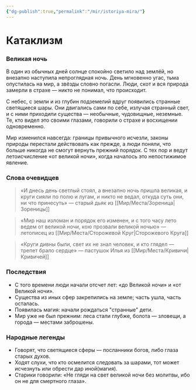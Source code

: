 ```yaml
---
{"dg-publish":true,"permalink":"/mir/istoriya-mira/"}
---
```



# Катаклизм

### Великая ночь

В один из обычных дней солнце спокойно светило над землёй, но внезапно наступила непроглядная ночь. День мгновенно угас, тьма опустилась на мир, а звёзды словно погасли. Люди, скот и вся природа замерли в страхе — никто не понимал, что происходит.  

С небес, с земли и из глубин подземелий вдруг появились странные светящиеся шары. Они двигались сами по себе, излучая странный свет, и с ними приходили существа — необычные, чудовищные, неземные. Те, кто видел это своими глазами, говорили о страхе и восхищении одновременно.  

Мир изменился навсегда: границы привычного исчезли, законы природы перестали действовать как прежде, а люди поняли, что больше никогда не смогут вернуть прежний порядок. С тех пор и ведут летоисчисление «от великой ночи», когда началось это непостижимое явление.

### Слова очевидцев

> «И днесь день светлый стоял, а внезапно ночь пришла великая, и круги сияли по полю и лугам, и никто не ведал, откуда суть они, ни что принесуть» — старый дьяк из [[Мир/Места/Зореница\|Зореницы]]

> «Мир наш изломан и порядок его изменен, и с того часу лето ведем от великой ночи, кою прозвали великой ночью» — летописец из [[Мир/Места/Сторожевой Круг\|Сторожевого Круга]]

> «Круги дивны были, свет их не знал человек, и кто глядел — трепет брало сердце» — пастушок Илья из [[Мир/Места/Кривичи\|Кривичей]]


### Последствия

- С того времени люди начали отсчет лет: «до Великой ночи» и «от Великой ночи».  
- Существа из иных сфер закрепились на земле; часть ушла, часть осталась.  
- Появилась магия: начали рождаться "странные" дети.  
- Мир уже не был прежним: леса стали глубже, болота — зловещи, а города — местами заброшены.  

### Народные легенды

- Говорят, что светящиеся сферы — посланники богов, либо глаза старых духов.  
- Ходят слухи, что кто осмелится следовать за шарами, тот может исчезнуть или обрести дар иной(магия).  
- Старики говорили: «Не гляди на свет великой ночи без молитвы, ибо он не для смертного глаза».  
